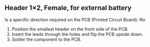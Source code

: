 ## Header 1×2, Female, for external battery

Is a specific direction required on the PCB (Printed Circuit Board): No

1. Position the smallest header on the front side of the PCB.
2. Insert the leads through the holes and flip the PCB upside down.
3. Solder the component to the PCB.